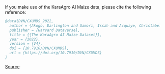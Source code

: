 If you make use of the KaraAgro AI Maize data, please cite the following reference:

``` bibtex 
@data{DVN/CXUMDS_2022,
  author = {Akogo, Darlington and Samori, Issah and Acquaye, Christabel and Addo, Michael and Amoako ,Emmanuel and Ezroa-Cudjoe, Frank and Buaba, Jerry and Seloame, Tatu Nyaku and Mavis, Agyeiwaa and Bright, Hodasi and Kezia, Gyasi-Darko and Ababio, Yao Owusu and Clinton, Darkwa Asare},
  publisher = {Harvard Dataverse},
  title = {{The KaraAgro AI Maize Dataset}},
  year = {2022},
  version = {V4},
  doi = {10.7910/DVN/CXUMDS},
  url = {https://doi.org/10.7910/DVN/CXUMDS}
}
```

[Source](https://dataverse.harvard.edu/dataset.xhtml?persistentId=doi:10.7910/DVN/CXUMDS)